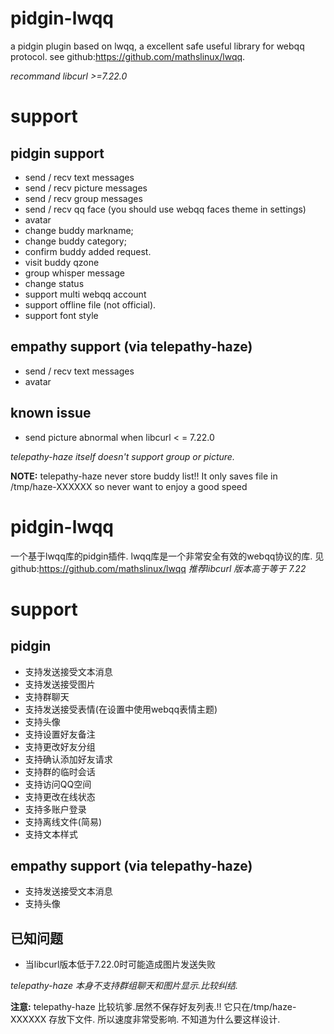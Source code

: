 # pidgin-lwqq
a pidgin plugin based on lwqq, a excellent safe useful library for webqq protocol.
see github:https://github.com/mathslinux/lwqq.

*recommand libcurl >=7.22.0*

# support
## pidgin support
* send / recv text messages
* send / recv picture messages
* send / recv group messages
* send / recv qq face (you should use webqq faces theme in settings)
* avatar
* change buddy markname;
* change buddy category;
* confirm buddy added request.
* visit buddy qzone
* group whisper message
* change status
* support multi webqq account
* support offline file (not official).
* support font style

## empathy support (via telepathy-haze)
* send / recv text messages
* avatar

## known issue
* send picture abnormal when libcurl < = 7.22.0

*telepathy-haze itself doesn't support group or picture.*

**NOTE:**
telepathy-haze never store buddy list!!
It only saves file in /tmp/haze-XXXXXX
so never want to enjoy a good speed

# pidgin-lwqq
一个基于lwqq库的pidgin插件.
lwqq库是一个非常安全有效的webqq协议的库.
见github:https://github.com/mathslinux/lwqq
*推荐libcurl 版本高于等于 7.22*

# support
## pidgin
* 支持发送接受文本消息
* 支持发送接受图片
* 支持群聊天
* 支持发送接受表情(在设置中使用webqq表情主题)
* 支持头像
* 支持设置好友备注
* 支持更改好友分组
* 支持确认添加好友请求
* 支持群的临时会话
* 支持访问QQ空间
* 支持更改在线状态
* 支持多账户登录
* 支持离线文件(简易)
* 支持文本样式

## empathy support (via telepathy-haze)
* 支持发送接受文本消息
* 支持头像

## 已知问题
* 当libcurl版本低于7.22.0时可能造成图片发送失败

*telepathy-haze 本身不支持群组聊天和图片显示.比较纠结.*

**注意:**
telepathy-haze 比较坑爹.居然不保存好友列表.!!
它只在/tmp/haze-XXXXXX 存放下文件.
所以速度非常受影响.
不知道为什么要这样设计.


